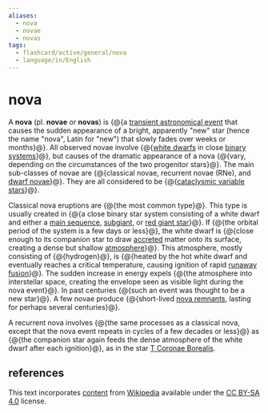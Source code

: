 ```yaml
---
aliases:
  - nova
  - novae
  - novas
tags:
  - flashcard/active/general/nova
  - language/in/English
---
```


# nova

A __nova__ (pl. __novae__ or __novas__) is {@{a [transient astronomical event](time-domain%20astronomy.md) that causes the sudden appearance of a bright, apparently "new" star (hence the name "nova", Latin for "new") that slowly fades over weeks or months}@}. All observed novae involve {@{[white dwarfs](white%20dwarf.md) in close [binary systems](binary%20star.md)}@}, but causes of the dramatic appearance of a nova {@{vary, depending on the circumstances of the two progenitor stars}@}. The main sub-classes of novae are {@{classical novae, recurrent novae (RNe), and [dwarf novae](dwarf%20nova.md)}@}. They are all considered to be {@{[cataclysmic variable stars](cataclysmic%20variable%20star.md)}@}. <!--SR:!2025-02-20,135,270!2025-01-07,112,290!2025-05-22,219,330!2025-06-04,198,270!2025-05-06,169,250-->

Classical nova eruptions are {@{the most common type}@}. This type is usually created in {@{a close binary star system consisting of a white dwarf and either a [main sequence](main%20sequence.md), [subgiant](subgiant.md), or [red giant star](red%20giant.md)}@}. If {@{the orbital period of the system is a few days or less}@}, the white dwarf is {@{close enough to its companion star to draw [accreted](accretion%20(astrophysics).md) matter onto its surface, creating a dense but shallow [atmosphere](stellar%20atmosphere.md)}@}. This atmosphere, mostly consisting of {@{hydrogen}@}, is {@{heated by the hot white dwarf and eventually reaches a critical temperature, causing ignition of rapid [runaway](thermal%20runaway.md) [fusion](nuclear%20fusion.md)}@}. The sudden increase in energy expels {@{the atmosphere into interstellar space, creating the envelope seen as visible light during the nova event}@}. In past centuries {@{such an event was thought to be a new star}@}. A few novae produce {@{short-lived [nova remnants](nova%20remnant.md), lasting for perhaps several centuries}@}. <!--SR:!2025-06-29,253,330!2025-04-14,188,310!2025-01-07,110,290!2025-11-25,349,310!2025-03-04,153,310!2025-05-22,202,270!2025-06-13,241,330!2025-04-02,176,310!2025-01-11,107,270-->

A recurrent nova involves {@{the same processes as a classical nova, except that the nova event repeats in cycles of a few decades or less}@} as {@{the companion star again feeds the dense atmosphere of the white dwarf after each ignition}@}, as in the star [T Coronae Borealis](T%20Coronae%20Borealis.md). <!--SR:!2025-01-03,103,290!2025-09-20,296,290-->

## references

This text incorporates [content](https://en.wikipedia.org/wiki/nova) from [Wikipedia](Wikipedia.md) available under the [CC BY-SA 4.0](https://creativecommons.org/licenses/by-sa/4.0/) license.
